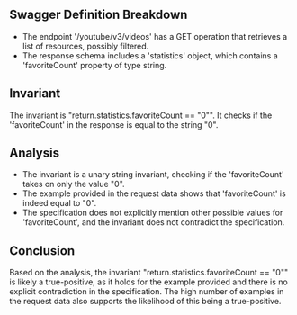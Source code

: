 ## Swagger Definition Breakdown
- The endpoint '/youtube/v3/videos' has a GET operation that retrieves a list of resources, possibly filtered.
- The response schema includes a 'statistics' object, which contains a 'favoriteCount' property of type string.

## Invariant
The invariant is "return.statistics.favoriteCount == "0"". It checks if the 'favoriteCount' in the response is equal to the string "0".

## Analysis
- The invariant is a unary string invariant, checking if the 'favoriteCount' takes on only the value "0".
- The example provided in the request data shows that 'favoriteCount' is indeed equal to "0".
- The specification does not explicitly mention other possible values for 'favoriteCount', and the invariant does not contradict the specification.

## Conclusion
Based on the analysis, the invariant "return.statistics.favoriteCount == "0"" is likely a true-positive, as it holds for the example provided and there is no explicit contradiction in the specification. The high number of examples in the request data also supports the likelihood of this being a true-positive.
